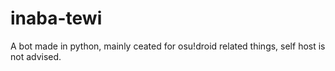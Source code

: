 # inaba-tewi
 A  bot made in python, mainly ceated for osu!droid related things, self host is not advised.
